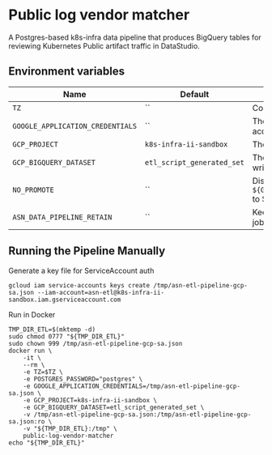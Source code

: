 # Public log vendor matcher

A Postgres-based k8s-infra data pipeline that produces BigQuery tables for reviewing Kubernetes Public artifact traffic in DataStudio.

## Environment variables

| Name                             | Default                    | Description                                                                           |
| -------------------------------- | -------------------------- | ------------------------------------------------------------------------------------- |
| `TZ`                             | ``                         | Container time zone                                                                   |
| `GOOGLE_APPLICATION_CREDENTIALS` | ``                         | The path to the GCP service account json key                                          |
| `GCP_PROJECT`                    | `k8s-infra-ii-sandbox`     | The project to target                                                                 |
| `GCP_BIGQUERY_DATASET`           | `etl_script_generated_set` | The dataset and basename to write to (appends date)                                   |
| `NO_PROMOTE`                     | ``                         | Disable the promotion of `${GCP_BIGQUERY_DATASET}_${DATE}` to ${GCP_BIGQUERY_DATASET} |
| `ASN_DATA_PIPELINE_RETAIN`       | ``                         | Keeps Postgres running after the job has completed                                    |

## Running the Pipeline Manually

Generate a key file for ServiceAccount auth

```
gcloud iam service-accounts keys create /tmp/asn-etl-pipeline-gcp-sa.json --iam-account=asn-etl@k8s-infra-ii-sandbox.iam.gserviceaccount.com
```

Run in Docker

```
TMP_DIR_ETL=$(mktemp -d)
sudo chmod 0777 "${TMP_DIR_ETL}"
sudo chown 999 /tmp/asn-etl-pipeline-gcp-sa.json
docker run \
    -it \
    --rm \
    -e TZ=$TZ \
    -e POSTGRES_PASSWORD="postgres" \
    -e GOOGLE_APPLICATION_CREDENTIALS=/tmp/asn-etl-pipeline-gcp-sa.json \
    -e GCP_PROJECT=k8s-infra-ii-sandbox \
    -e GCP_BIGQUERY_DATASET=etl_script_generated_set \
    -v /tmp/asn-etl-pipeline-gcp-sa.json:/tmp/asn-etl-pipeline-gcp-sa.json:ro \
    -v "${TMP_DIR_ETL}:/tmp" \
    public-log-vendor-matcher
echo "${TMP_DIR_ETL}"
```
